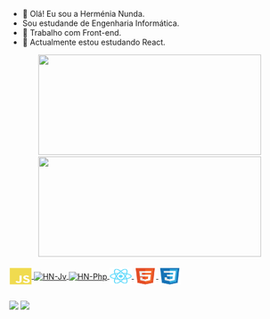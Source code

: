 - 👋 Olá! Eu sou a Herménia Nunda.
- Sou estudande de Engenharia Informática.
- 👀 Trabalho com Front-end.
- 🌱 Actualmente estou estudando React.

<div align="center">
  <a href="https://github.com/hermenianunda">
  <img height="180em" width="400em" src="https://github-readme-stats.vercel.app/api?username=hermenianunda&show_icons=true&theme=dracula&include_all_commits=true&count_private=true"/>
  <img height="180em" width="400em" src="https://github-readme-stats.vercel.app/api/top-langs/?username=hermenianunda&layout=compact&langs_count=7&theme=dracula"/>
</div>
<div style="display: inline_block"><br>
  <img align="center" alt="HN-Js" height="30" width="40" src="https://raw.githubusercontent.com/devicons/devicon/master/icons/javascript/javascript-plain.svg">
  <img align="center" alt="HN-Jv" height="30" width="40" src="https://cdn.jsdelivr.net/gh/devicons/devicon/icons/java/java-original.svg">
  <img align="center" alt="HN-Php" height="30" width="40" src="https://cdn.jsdelivr.net/gh/devicons/devicon/icons/php/php-original.svg">
  <img align="center" alt="HN-React" height="30" width="40" src="https://raw.githubusercontent.com/devicons/devicon/master/icons/react/react-original.svg">
  <img align="center" alt="HN-HTML" height="30" width="40" src="https://raw.githubusercontent.com/devicons/devicon/master/icons/html5/html5-original.svg">
  <img align="center" alt="HN-CSS" height="30" width="40" src="https://raw.githubusercontent.com/devicons/devicon/master/icons/css3/css3-original.svg">
 </div>
  
   ##
  
  <div>
     
 <a href = "mailto:nundahermenia@gmail.com"><img src="https://img.shields.io/badge/-Gmail-%23333?style=for-the-badge&logo=gmail&logoColor=white" target="_blank"></a>
  <a href="www.linkedin.com/in/herménia-nunda-a37266203" target="_blank"><img src="https://img.shields.io/badge/-LinkedIn-%230077B5?style=for-the-badge&logo=linkedin&logoColor=white" target="_blank"></a> 
  
 
  </div>

